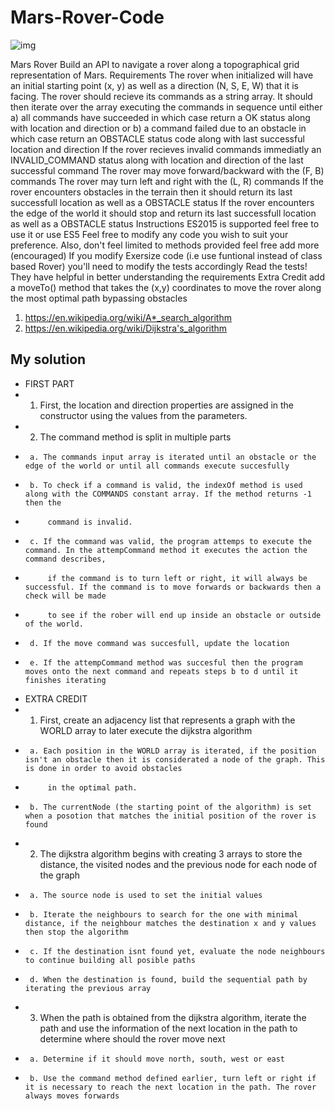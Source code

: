# Mars-Rover-Code

![img](https://upload.wikimedia.org/wikipedia/commons/thumb/f/fa/Martian_rover_Curiosity_using_ChemCam_Msl20111115_PIA14760_MSL_PIcture-3-br2.jpg/1200px-Martian_rover_Curiosity_using_ChemCam_Msl20111115_PIA14760_MSL_PIcture-3-br2.jpg)



Mars Rover
Build an API to navigate a rover along a topographical grid representation of Mars.
Requirements
The rover when initialized will have an initial starting point (x, y) as well as a direction (N, S, E, W) that it is facing.
The rover should recieve its commands as a string array. It should then iterate over the array executing the commands in sequence until either a) all commands have succeeded in which case 
return a OK status along with location and direction or b) a command failed due to an obstacle in which case return an OBSTACLE status code along with last successful location and direction
If the rover recieves invalid commands immediatly an INVALID_COMMAND status along with location and direction of the last successful command
The rover may move forward/backward with the (F, B) commands
The rover may turn left and right with the (L, R) commands
If the rover encounters obstacles in the terrain then it should return its last successfull location as well as a OBSTACLE status
If the rover encounters the edge of the world it should stop and return its last successfull location as well as a OBSTACLE status
Instructions
ES2015 is supported feel free to use it or use ES5
Feel free to modify any code you wish to suit your preference. Also, don't feel limited to methods provided feel free add more (encouraged)
If you modify Exersize code (i.e use funtional instead of class based Rover) you'll need to modify the tests accordingly
Read the tests! They have helpful in better understanding the requirements
Extra Credit
add a moveTo() method that takes the (x,y) coordinates to move the rover along the most optimal path bypassing obstacles

1. https://en.wikipedia.org/wiki/A*_search_algorithm
2. https://en.wikipedia.org/wiki/Dijkstra's_algorithm



## My solution


 * FIRST PART
 * 1. First, the location and direction properties are assigned in the constructor using the values from the parameters.
 * 2. The command method is split in multiple parts
 *      a. The commands input array is iterated until an obstacle or the edge of the world or until all commands execute succesfully
 *      b. To check if a command is valid, the indexOf method is used along with the COMMANDS constant array. If the method returns -1 then the
 *          command is invalid.
 *      c. If the command was valid, the program attemps to execute the command. In the attempCommand method it executes the action the command describes,
 *          if the command is to turn left or right, it will always be successful. If the command is to move forwards or backwards then a check will be made
 *          to see if the rober will end up inside an obstacle or outside of the world.
 *      d. If the move command was succesfull, update the location
 *      e. If the attempCommand method was succesful then the program moves onto the next command and repeats steps b to d until it finishes iterating
 * EXTRA CREDIT
 * 1. First, create an adjacency list that represents a graph with the WORLD array to later execute the dijkstra algorithm
 *      a. Each position in the WORLD array is iterated, if the position isn't an obstacle then it is considerated a node of the graph. This is done in order to avoid obstacles
 *          in the optimal path.
 *      b. The currentNode (the starting point of the algorithm) is set when a posotion that matches the initial position of the rover is found
 * 2. The dijkstra algorithm begins with creating 3 arrays to store the distance, the visited nodes and the previous node for each node of the graph
 *      a. The source node is used to set the initial values
 *      b. Iterate the neighbours to search for the one with minimal distance, if the neighbour matches the destination x and y values then stop the algorithm
 *      c. If the destination isnt found yet, evaluate the node neighbours to continue building all posible paths
 *      d. When the destination is found, build the sequential path by iterating the previous array
 * 3. When the path is obtained from the dijkstra algorithm, iterate the path and use the information of the next location in the path to determine where should the rover move next
 *      a. Determine if it should move north, south, west or east
 *      b. Use the command method defined earlier, turn left or right if it is necessary to reach the next location in the path. The rover always moves forwards

